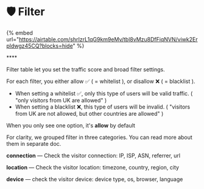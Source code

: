 # 🛡 Filter

{% embed url="https://airtable.com/shrIzrL1qG9km9eMv/tbl8vMzu8DfFiqNVN/viwk2Erpldwgz45CQ?blocks=hide" %}

\*\*\*\*

Filter table let you set the traffic score and broad filter settings.

For each filter, you either allow ✅ \( = whitelist \), or disallow ❌ \( = blacklist \). 

* When setting a whitelist ✅, only this type of users will be valid traffic. \( "only visitors from UK are allowed" \) 
* When setting a blacklist ❌, this type of users will be invalid. \( "visitors from UK are not allowed, but other countries are allowed" \) 

When you only see one option, it's **allow** by default



For clarity, we grouped filter in three categories. You can read more about them in separate doc.

**connection** — Check the visitor connection: IP, ISP, ASN, referrer, url

**location** — Check the visitor location: timezone, country, region, city

**device** — check the visitor device: device type, os, browser, language

